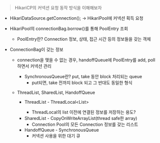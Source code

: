 > HikariCP의 커넥션 요청 동작 방식을 이해해보자


- HikariDataSource.getConnection(); → HikariPool에 커넥션 획득 요청

- HikariPool의 connectionBag.borrow()를 통해 PoolEntry 조회
    - PoolEntry란? Connection 정보, 상태, 접근 시간 등의 정보들을 갖는 객체

- ConnectionBag이 갖는 정보
    
    - connection을 맺을 수 없는 경우, handoffQueue에 PoolEntry를 add, poll하면서 커넥션 관리
        - SynchronousQueue란? put, take 동안 block 처리되는 queue
            - put되면, take 전까지 block 되고 그 반대도 동일한 형식
    
    - ThreadList, SharedList, HandoffQueue
        - ThreadList - ThreadLocal<List<Object>>
            - ThreadLocal의 list 이전에 연결된 정보를 저장하는 용도?
        - SharedList - CopyOnWriteArrayList(thread safe한 array)
            - Connection Pool의 모든 Connection 정보를 갖는 리스트
        - HandoffQueue - SynchronousQueue
            - 커넥션 사용을 위한 대기 큐